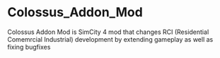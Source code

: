 # Colossus_Addon_Mod
Colossus Addon Mod is SimCity 4 mod that changes RCI (Residential Comemrcial Industrial) development by extending gameplay as well as fixing bugfixes 
